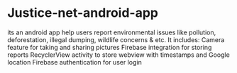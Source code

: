 # Justice-net-android-app
 its an android app help users report environmental issues like pollution, deforestation, illegal dumping,  wildlife concerns &amp; etc. It includes:  Camera feature for taking and sharing pictures Firebase integration for storing reports RecyclerView activity to store webview with timestamps and Google location Firebase authentication for user login
